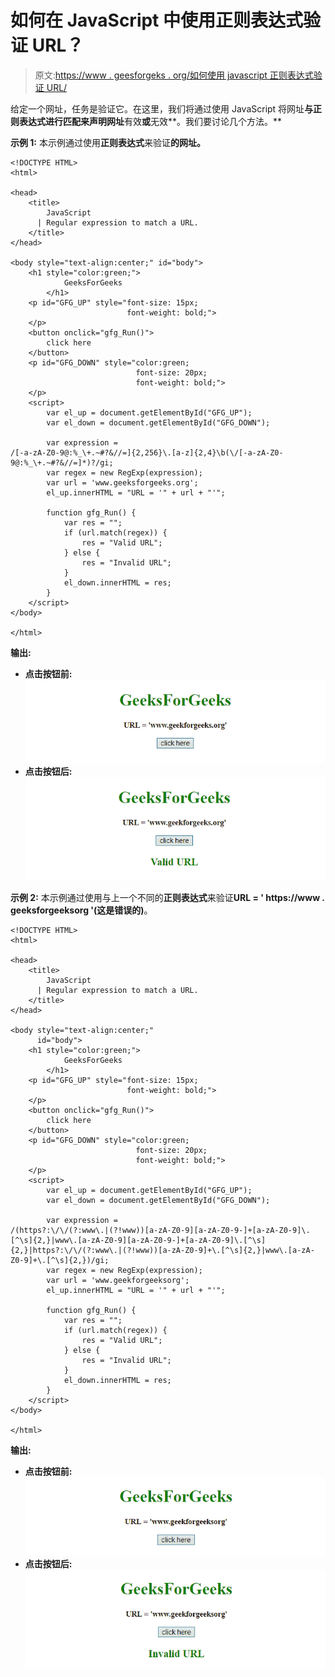 # 如何在 JavaScript 中使用正则表达式验证 URL？

> 原文:[https://www . geesforgeks . org/如何使用 javascript 正则表达式验证 URL/](https://www.geeksforgeeks.org/how-to-validate-url-using-regular-expression-in-javascript/)

给定一个网址，任务是验证它。在这里，我们将通过使用 JavaScript 将网址**与正则表达式进行匹配来声明网址**有效**或**无效**。我们要讨论几个方法。**

**示例 1:** 本示例通过使用**正则表达式**来验证**的网址。**

```
<!DOCTYPE HTML>
<html>

<head>
    <title>
        JavaScript 
      | Regular expression to match a URL.
    </title>
</head>

<body style="text-align:center;" id="body">
    <h1 style="color:green;">  
            GeeksForGeeks  
        </h1>
    <p id="GFG_UP" style="font-size: 15px;
                          font-weight: bold;">
    </p>
    <button onclick="gfg_Run()">
        click here
    </button>
    <p id="GFG_DOWN" style="color:green; 
                            font-size: 20px; 
                            font-weight: bold;">
    </p>
    <script>
        var el_up = document.getElementById("GFG_UP");
        var el_down = document.getElementById("GFG_DOWN");

        var expression = 
/[-a-zA-Z0-9@:%_\+.~#?&//=]{2,256}\.[a-z]{2,4}\b(\/[-a-zA-Z0-9@:%_\+.~#?&//=]*)?/gi;
        var regex = new RegExp(expression);
        var url = 'www.geeksforgeeks.org';
        el_up.innerHTML = "URL = '" + url + "'";

        function gfg_Run() {
            var res = "";
            if (url.match(regex)) {
                res = "Valid URL";
            } else {
                res = "Invalid URL";
            }
            el_down.innerHTML = res;
        }
    </script>
</body>

</html>
```

**输出:**

*   **点击按钮前:**
    ![](img/3f7d5e6aef5c69093a3c2c9f7785a374.png)
*   **点击按钮后:**
    ![](img/b2b58e358f330bb96b77ee61f51226ea.png)

**示例 2:** 本示例通过使用与上一个不同的**正则表达式**来验证**URL = ' https://www . geeksforgeeksorg '(这是错误的)**。

```
<!DOCTYPE HTML>
<html>

<head>
    <title>
        JavaScript 
      | Regular expression to match a URL.
    </title>
</head>

<body style="text-align:center;"
      id="body">
    <h1 style="color:green;">  
            GeeksForGeeks  
        </h1>
    <p id="GFG_UP" style="font-size: 15px; 
                          font-weight: bold;">
    </p>
    <button onclick="gfg_Run()">
        click here
    </button>
    <p id="GFG_DOWN" style="color:green;
                            font-size: 20px; 
                            font-weight: bold;">
    </p>
    <script>
        var el_up = document.getElementById("GFG_UP");
        var el_down = document.getElementById("GFG_DOWN");

        var expression = 
/(https?:\/\/(?:www\.|(?!www))[a-zA-Z0-9][a-zA-Z0-9-]+[a-zA-Z0-9]\.[^\s]{2,}|www\.[a-zA-Z0-9][a-zA-Z0-9-]+[a-zA-Z0-9]\.[^\s]{2,}|https?:\/\/(?:www\.|(?!www))[a-zA-Z0-9]+\.[^\s]{2,}|www\.[a-zA-Z0-9]+\.[^\s]{2,})/gi;
        var regex = new RegExp(expression);
        var url = 'www.geekforgeeksorg';
        el_up.innerHTML = "URL = '" + url + "'";

        function gfg_Run() {
            var res = "";
            if (url.match(regex)) {
                res = "Valid URL";
            } else {
                res = "Invalid URL";
            }
            el_down.innerHTML = res;
        }
    </script>
</body>

</html>
```

**输出:**

*   **点击按钮前:**
    ![](img/615ad159d918bc45752d504905adfee0.png)
*   **点击按钮后:**
    ![](img/cbe13f1ca3aab56ffb5d60d734f323c3.png)